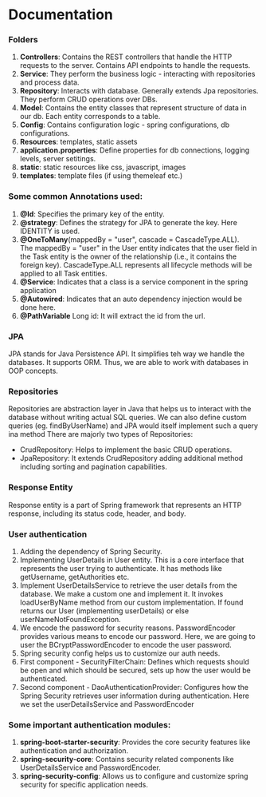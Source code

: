 # Documentation

### Folders
1. **Controllers**: Contains the REST controllers that handle the HTTP requests to the server. Contains API endpoints to handle the requests.
2. **Service**: They perform the business logic - interacting with repositories and process data.
3. **Repository**: Interacts with database. Generally extends Jpa repositories. They perform CRUD operations over DBs.
4. **Model**: Contains the entity classes that represent structure of data in our db. Each entity corresponds to a table.
5. **Config**: Contains configuration logic - spring configurations, db configurations.
6. **Resources**: templates, static assets
7. **application.properties**: Define properties for db connections, logging levels, server setitings.
8. **static**: static resources like css, javascript, images
9. **templates**: template files (if using themeleaf etc.)

### Some common Annotations used:
1. **@Id**: Specifies the primary key of the entity.
2. **@strategy**: Defines the strategy for JPA to generate the key. Here IDENTITY is used.
3. **@OneToMany**(mappedBy = "user", cascade = CascadeType.ALL).
   <br/> The mappedBy = "user" in the User entity indicates that the user field in the Task entity is the owner of the relationship (i.e., it contains the foreign key). CascadeType.ALL represents all lifecycle methods will be applied to all Task entities.
4. **@Service**: Indicates that a class is a service component in the spring application
5. **@Autowired**: Indicates that an auto dependency injection would be done here.
6. **@PathVariable** Long id: It will extract the id from the url.

### JPA
JPA stands for Java Persistence API. It simplifies teh way we handle the databases. It supports ORM. Thus, we are able to work with databases in OOP concepts.

### Repositories
Repositories are abstraction layer in Java that helps us to interact with the database without writing actual SQL queries. We can also define custom queries (eg. findByUserName) and JPA would itself implement such a query ina method
There are majorly two types of Repositories:
- CrudRepository: Helps to implement the basic CRUD operations.
- JpaRepository: It extends CrudRepository adding additional method including sorting and pagination capabilities.

### Response Entity
Response entity is a part of Spring framework that represents an HTTP response, including its status code, header, and body. 

### User authentication
1.  Adding the dependency of Spring Security.
2. Implementing UserDetails in User entity. This is a core interface that represents the user trying to authenticate. It has methods like getUsername, getAuthorities etc.
3. Implement UserDetailsService to retrieve the user details from the database. We make a custom one and implement it. It invokes loadUserByName method from our custom implementation. If found returns our User (implementing userDetails) or else userNameNotFoundException. 
4. We encode the password for security reasons. PasswordEncoder provides various means to encode our password. Here, we are going to user the BCryptPasswordEncoder to encode the user password.
5. Spring security config helps us to customize our auth needs. 
6. First component - SecurityFilterChain: Defines which requests should be open and which should be secured, sets up how the user would be authenticated.
7. Second component - DaoAuthenticationProvider: Configures how the Spring Security retrieves user information during authentication. Here we set the userDetailsService and PasswordEncoder

### Some important authentication modules:
1. **spring-boot-starter-security**: Provides the core security features like authentication and authorization.
2. **spring-security-core**: Contains security related components like UserDetailsService and PasswordEncoder.
3. **spring-security-config**: Allows us to configure and customize spring security for specific application needs.

